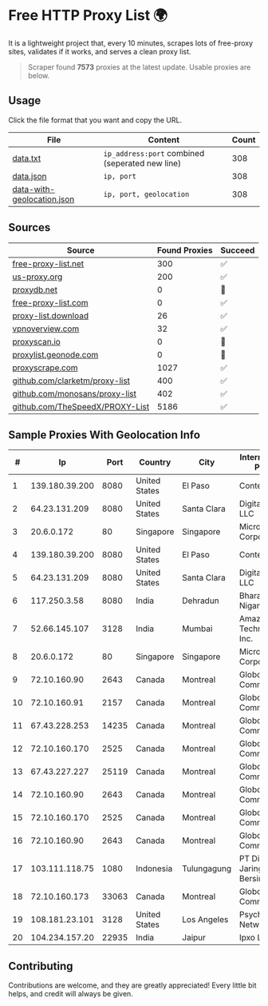 
# Free HTTP Proxy List 🌍

It is a lightweight project that, every 10 minutes, scrapes lots of free-proxy sites, validates if it works, and serves a clean proxy list.


> Scraper found **7573** proxies at the latest update. Usable proxies are below.

## Usage

Click the file format that you want and copy the URL.


|File|Content|Count|
|----|-------|-----|
|[data.txt](https://raw.githubusercontent.com/themiralay/Proxy-List-World/master/data.txt)|`ip_address:port` combined (seperated new line)|308|
|[data.json](https://raw.githubusercontent.com/themiralay/Proxy-List-World/master/data.json)|`ip, port`|308|
|[data-with-geolocation.json](https://raw.githubusercontent.com/themiralay/Proxy-List-World/master/data-with-geolocation.json)|`ip, port, geolocation`|308|

## Sources

|Source|Found Proxies|Succeed|
|------|-------------|-------|
|[free-proxy-list.net](https://free-proxy-list.net)|300|✅|
|[us-proxy.org](https://www.us-proxy.org)|200|✅|
|[proxydb.net](http://proxydb.net)|0|🚫|
|[free-proxy-list.com](https://free-proxy-list.com/?page=&port=&type%5B%5D=http&type%5B%5D=https&up_time=0&search=Search)|0|✅|
|[proxy-list.download](https://www.proxy-list.download/HTTP)|26|✅|
|[vpnoverview.com](https://vpnoverview.com/privacy/anonymous-browsing/free-proxy-servers)|32|✅|
|[proxyscan.io](https://www.proxyscan.io)|0|🚫|
|[proxylist.geonode.com](https://proxylist.geonode.com/api/proxy-list?limit=300&page=1&sort_by=lastChecked&sort_type=desc&protocols=http,https)|0|🚫|
|[proxyscrape.com](https://api.proxyscrape.com/v2/?request=displayproxies&protocol=http&timeout=10000&country=all&ssl=all&anonymity=all)|1027|✅|
|[github.com/clarketm/proxy-list](https://raw.githubusercontent.com/clarketm/proxy-list/master/proxy-list-raw.txt)|400|✅|
|[github.com/monosans/proxy-list](https://raw.githubusercontent.com/monosans/proxy-list/main/proxies/http.txt)|402|✅|
|[github.com/TheSpeedX/PROXY-List](https://raw.githubusercontent.com/TheSpeedX/PROXY-List/master/http.txt)|5186|✅|


## Sample Proxies With Geolocation Info

|#|Ip|Port|Country|City|Internet Service Provider|
|-|--|----|-------|----|-------------------------|
|1|139.180.39.200|8080|United States|El Paso|Conterra|
|2|64.23.131.209|8080|United States|Santa Clara|DigitalOcean, LLC|
|3|20.6.0.172|80|Singapore|Singapore|Microsoft Corporation|
|4|139.180.39.200|8080|United States|El Paso|Conterra|
|5|64.23.131.209|8080|United States|Santa Clara|DigitalOcean, LLC|
|6|117.250.3.58|8080|India|Dehradun|Bharat Sanchar Nigam Ltd|
|7|52.66.145.107|3128|India|Mumbai|Amazon Technologies Inc.|
|8|20.6.0.172|80|Singapore|Singapore|Microsoft Corporation|
|9|72.10.160.90|2643|Canada|Montreal|GloboTech Communications|
|10|72.10.160.91|2157|Canada|Montreal|GloboTech Communications|
|11|67.43.228.253|14235|Canada|Montreal|GloboTech Communications|
|12|72.10.160.170|2525|Canada|Montreal|GloboTech Communications|
|13|67.43.227.227|25119|Canada|Montreal|GloboTech Communications|
|14|72.10.160.90|2643|Canada|Montreal|GloboTech Communications|
|15|72.10.160.170|2525|Canada|Montreal|GloboTech Communications|
|16|72.10.160.90|2643|Canada|Montreal|GloboTech Communications|
|17|103.111.118.75|1080|Indonesia|Tulungagung|PT Dimensi Jaringan Bersinar|
|18|72.10.160.173|33063|Canada|Montreal|GloboTech Communications|
|19|108.181.23.101|3128|United States|Los Angeles|Psychz Networks|
|20|104.234.157.20|22935|India|Jaipur|Ipxo LLC|



## Contributing

Contributions are welcome, and they are greatly appreciated! Every
little bit helps, and credit will always be given.

